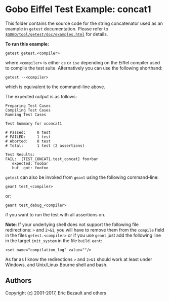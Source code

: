 ﻿# Gobo Eiffel Test Example: concat1

This folder contains the source code for the string
concatenator used as an example in `getest` documentation.
Please refer to
[`$GOBO/tool/getest/doc/examples.html`](https://www.gobosoft.com/eiffel/gobo/tool/getest/doc/examples.html)
for details.

**To run this example:**

    getest getest.<compiler>

where `<compiler>` is either `ge` or `ise` depending on the
Eiffel compiler used to compile the test suite. Alternatively
you can use the following shorthand:

    getest --<compiler>

which is equivalent to the command-line above.

The expected output is as follows:

    Preparing Test Cases
    Compiling Test Cases
    Running Test Cases
    
    Test Summary for xconcat1
    
    # Passed:     0 test
    # FAILED:     1 test
    # Aborted:    0 test
    # Total:      1 test (2 assertions)
    
    Test Results:
    FAIL:  [TEST_CONCAT1.test_concat] foo+bar
       expected: foobar
       but  got: foofoo

`getest` can also be invoked from `geant` using the
following command-line:

    geant test_<compiler>

or:

    geant test_debug_<compiler>

if you want to run the test with all assertions on.

**Note**: If your underlying shell does not support the following
file redirections: `>` and `2>&1`, you will have to remove them
from the `compile` field in the files `getest.<compiler>` or
if you use `geant` just add the following line in the target
`init_system` in the file `build.eant`:

    <set name="compilation_log" value=""/>

As far as I know the redirections `>` and `2>&1` should work at least
under Windows, and Unix/Linux Bourne shell and bash. 

## Authors

Copyright (c) 2001-2017, Eric Bezault and others
